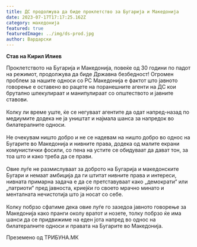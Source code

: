 ```yaml
---
title: ДС продолжува да биде проклетство за Бугарија и Македонија
date: 2023-07-17T17:17:25.162Z
category: македонија
featured: true
featuredImage: ../img/ds-prod.jpg
author: Вардарски
---
```

<!--StartFragment-->

**Став на Кирил Илиев**

Проклетството на Бугарија и Македонија, повеќе од 30 години по падот на режимот, продолжува да биде Државна безбедност! Огромен проблем за нашите односи со РС Македонија е фактот што јавното говорење е оставено во рацете на поранешните агенти на ДС кои брутално шпекулираат и манипулираат со општеството и јавните ставови.\
\
Колку ли време уште, ќе се негуваат агентите да одат напред-назад по медиумите додека не ја уништат и најмала шанса за напредок во билатералните односи.\
\
Не очекувам ништо добро и не се надевам на ништо добро во однос на Бугарите во Македонија и нивните права, додека од малите екрани комунистички фосили, со пена на устите се обидуваат да дават тон, за тоа што и како треба да се прави.\
\
Овие луѓе не размислуваат за доброто на Бугарија и македонските Бугари и немаат амбиција да ги штитат нивните права и интереси, нивната примарна задача е да се претставуваат како „демократи“ или „патриоти“ пред јавноста, криејќи го своето мрачно минато и менталната нечистотија што ја носат со себе.\
\
Колку побрзо сфатиме дека овие луѓе го зазедоа јавното говорење за Македонија како пранги околу вратот и нозете, толку побрзо ќе има шанси да се придвижиме на еден јота напред во однос на билатералните односи и правата на Бугарите во Македонија.

<!--EndFragment-->



Преземено од ТРИБУНА.МК